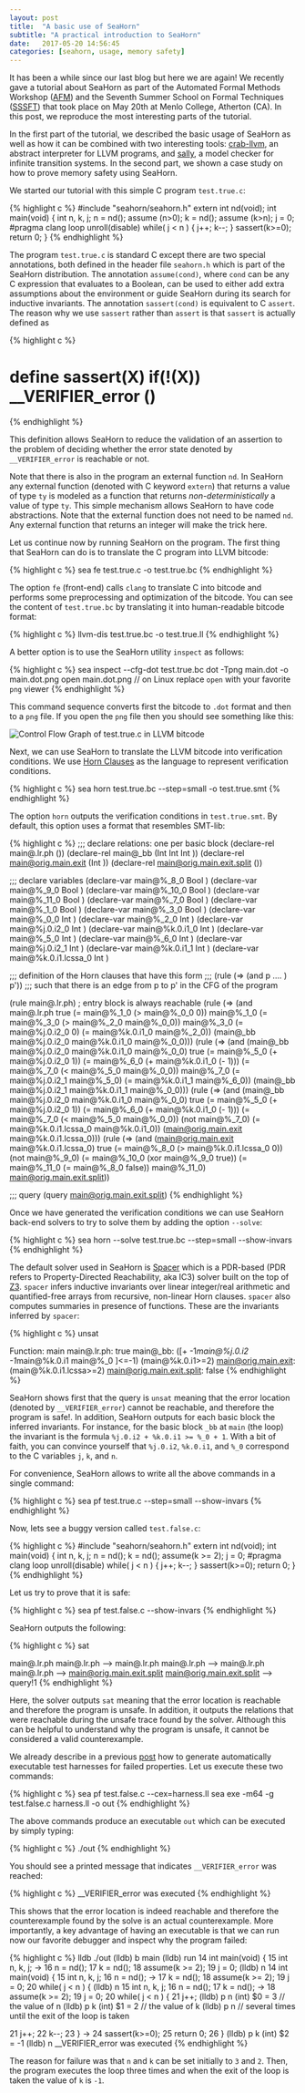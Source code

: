 ```yaml
---
layout: post
title:  "A basic use of SeaHorn"
subtitle: "A practical introduction to SeaHorn"
date:   2017-05-20 14:56:45
categories: [seahorn, usage, memory safety]
---
```


It has been a while since our last blog but here we are again! We
recently gave a tutorial about SeaHorn as part of the Automated Formal
Methods Workshop ([AFM](http://fm.csl.sri.com/AFM17/)) and the Seventh
Summer School on Formal Techniques
([SSSFT](http://fm.csl.sri.com/SSFT17/)) that took place on May 20th
at Menlo College, Atherton (CA). In this post, we reproduce the most
interesting parts of the tutorial.

In the first part of the tutorial, we described the basic usage of
SeaHorn as well as how it can be combined with two interesting
tools: [crab-llvm](github.com/caballa/crab-llvm), an abstract
interpreter for LLVM programs, and [sally](github.com/SRI-CSL/sally),
a model checker for infinite transition systems. In the second part,
we shown a case study on how to prove memory safety using SeaHorn.

We started our tutorial with this simple C program `test.true.c`:

{% highlight c %}
#include "seahorn/seahorn.h"
extern int nd(void);
int main(void) {
  int n, k, j;
  n = nd();
  assume (n>0);
  k = nd();
  assume (k>n);
  j = 0;
#pragma clang loop unroll(disable)
  while( j < n ) {
    j++;
    k--;
  }
  sassert(k>=0);
  return 0;
}
{% endhighlight %}

The program `test.true.c` is standard C except there are two special
annotations, both defined in the header file `seahorn.h` which is part
of the SeaHorn distribution. The annotation `assume(cond)`, where
`cond` can be any C expression that evaluates to a Boolean, can be
used to either add extra assumptions about the environment or guide
SeaHorn during its search for inductive invariants. The annotation
`sassert(cond)` is equivalent to C `assert`. The reason why we use
`sassert` rather than `assert` is that `sassert` is actually defined
as

{% highlight c %}
  # define sassert(X) if(!(X)) __VERIFIER_error ()
{% endhighlight %}

This definition allows SeaHorn to reduce the validation of an
assertion to the problem of deciding whether the error state denoted
by `__VERIFIER_error` is reachable or not.

Note that there is also in the program an external function `nd`. In
SeaHorn any external function (denoted with C keyword `extern`) that
returns a value of type `ty` is modeled as a function that returns
*non-deterministically* a value of type `ty`. This simple mechanism
allows SeaHorn to have code abstractions. Note that the external
function does not need to be named `nd`. Any external function that
returns an integer will make the trick here.

Let us continue now by running SeaHorn on the program. The first thing
that SeaHorn can do is to translate the C program into LLVM bitcode:

{% highlight c %}
sea fe test.true.c -o test.true.bc
{% endhighlight %}

The option `fe` (front-end) calls `clang` to translate C into bitcode
and performs some preprocessing and optimization of the bitcode. You
can see the content of `test.true.bc` by translating it into
human-readable bitcode format:

{% highlight c %}
llvm-dis test.true.bc -o test.true.ll
{% endhighlight %}

A better option is to use the SeaHorn utility `inspect` as follows:

{% highlight c %}
sea inspect --cfg-dot test.true.bc
dot -Tpng main.dot -o main.dot.png
open main.dot.png // on Linux replace `open` with your favorite `png` viewer
{% endhighlight %}

This command sequence converts first the bitcode to `.dot` format and
then to a `png` file. If you open the `png` file then you should see
something like this:

![Control Flow Graph of test.true.c in LLVM bitcode](http://seahorn.github.io/images/main.dot.png)

Next, we can use SeaHorn to translate the LLVM bitcode into
verification conditions. We
use [Horn Clauses](https://en.wikipedia.org/wiki/Horn_clause) as the
language to represent verification conditions.

{% highlight c %}
sea horn test.true.bc --step=small -o test.true.smt
{% endhighlight %}

The option `horn` outputs the verification conditions in
`test.true.smt`. By default, this option uses a format that resembles
SMT-lib:

{% highlight c %}
;;; declare relations: one per basic block
(declare-rel main@.lr.ph ())
(declare-rel main@_bb (Int Int Int ))
(declare-rel main@orig.main.exit (Int ))
(declare-rel main@orig.main.exit.split ())

;;; declare variables
(declare-var main@%_8_0 Bool )
(declare-var main@%_9_0 Bool )
(declare-var main@%_10_0 Bool )
(declare-var main@%_11_0 Bool )
(declare-var main@%_7_0 Bool )
(declare-var main@%_1_0 Bool )
(declare-var main@%_3_0 Bool )
(declare-var main@%_0_0 Int )
(declare-var main@%_2_0 Int )
(declare-var main@%j.0.i2_0 Int )
(declare-var main@%k.0.i1_0 Int )
(declare-var main@%_5_0 Int )
(declare-var main@%_6_0 Int )
(declare-var main@%j.0.i2_1 Int )
(declare-var main@%k.0.i1_1 Int )
(declare-var main@%k.0.i1.lcssa_0 Int )

;;; definition of the Horn clauses that have this form
;;;   (rule (=> (and p .... ) p'))
;;; such that there is an edge from p to p' in the CFG of the program

(rule main@.lr.ph) ; entry block is always reachable
(rule (=> (and main@.lr.ph
         true
         (= main@%_1_0 (> main@%_0_0 0))
         main@%_1_0
         (= main@%_3_0 (> main@%_2_0 main@%_0_0))
         main@%_3_0
         (= main@%j.0.i2_0 0)
         (= main@%k.0.i1_0 main@%_2_0))
    (main@_bb main@%j.0.i2_0 main@%k.0.i1_0 main@%_0_0)))
(rule (=> (and (main@_bb main@%j.0.i2_0 main@%k.0.i1_0 main@%_0_0)
         true
         (= main@%_5_0 (+ main@%j.0.i2_0 1))
         (= main@%_6_0 (+ main@%k.0.i1_0 (- 1)))
         (= main@%_7_0 (< main@%_5_0 main@%_0_0))
         main@%_7_0
         (= main@%j.0.i2_1 main@%_5_0)
         (= main@%k.0.i1_1 main@%_6_0))
    (main@_bb main@%j.0.i2_1 main@%k.0.i1_1 main@%_0_0)))
(rule (=> (and (main@_bb main@%j.0.i2_0 main@%k.0.i1_0 main@%_0_0)
         true
         (= main@%_5_0 (+ main@%j.0.i2_0 1))
         (= main@%_6_0 (+ main@%k.0.i1_0 (- 1)))
         (= main@%_7_0 (< main@%_5_0 main@%_0_0))
         (not main@%_7_0)
         (= main@%k.0.i1.lcssa_0 main@%k.0.i1_0))
    (main@orig.main.exit main@%k.0.i1.lcssa_0)))
(rule (=> (and (main@orig.main.exit main@%k.0.i1.lcssa_0)
         true
         (= main@%_8_0 (> main@%k.0.i1.lcssa_0 0))
         (not main@%_9_0)
         (= main@%_10_0 (xor main@%_9_0 true))
         (= main@%_11_0 (= main@%_8_0 false))
         main@%_11_0)
    main@orig.main.exit.split))

;;; query
(query main@orig.main.exit.split)
{% endhighlight %}

Once we have generated the verification conditions we can use SeaHorn
back-end solvers to try to solve them by adding the option `--solve`:

{% highlight c %}
sea horn --solve test.true.bc --step=small --show-invars
{% endhighlight %}

The default solver used in SeaHorn
is [Spacer](http://bitbucket.org/spacer/code) which is a PDR-based
(PDR refers to Property-Directed Reachability, aka IC3) solver built
on the top of [Z3](https://github.com/Z3Prover/z3). `spacer` infers
inductive invariants over linear integer/real arithmetic and
quantified-free arrays from recursive, non-linear Horn
clauses. `spacer` also computes summaries in presence of
functions. These are the invariants inferred by `spacer`:

{% highlight c %}
unsat

Function: main
main@.lr.ph: true
main@_bb:
		([+
  -1*main@%j.0.i2
  -1*main@%k.0.i1
  main@%_0
]<=-1)
	(main@%k.0.i1>=2)
main@orig.main.exit: (main@%k.0.i1.lcssa>=2)
main@orig.main.exit.split: false
{% endhighlight %}

SeaHorn shows first that the query is `unsat` meaning that the error
location (denoted by `__VERIFIER_error`) cannot be reachable, and
therefore the program is safe!. In addition, SeaHorn outputs for each
basic block the inferred invariants. For instance, for the basic block
`_bb` at `main` (the loop) the invariant is the formula `%j.0.i2 +
%k.0.i1 >= %_0 + 1`. With a bit of faith, you can convince yourself
that `%j.0.i2`, `%k.0.i1`, and `%_0` correspond to the C variables
`j`, `k`, and `n`.

For convenience, SeaHorn allows to write all the above commands in
a single command:

{% highlight c %}
sea pf test.true.c --step=small --show-invars
{% endhighlight %}

Now, lets see a buggy version called `test.false.c`:

{% highlight c %}
#include "seahorn/seahorn.h"
extern int nd(void);
int main(void) {
  int n, k, j;
  n = nd();
  k = nd();
  assume(k >= 2);
  j = 0;
#pragma clang loop unroll(disable)
  while( j < n ) {
    j++;
    k--;
  }
  sassert(k>=0);
  return 0;
}
{% endhighlight %}

Let us try to prove that it is safe:

{% highlight c %}
sea pf test.false.c --show-invars
{% endhighlight %}

SeaHorn outputs the following:

{% highlight c %}
sat

main@.lr.ph
main@.lr.ph --> main@.lr.ph
main@.lr.ph --> main@.lr.ph
main@.lr.ph --> main@orig.main.exit.split
main@orig.main.exit.split --> query!1
{% endhighlight %}

Here, the solver outputs `sat` meaning that the error location is
reachable and therefore the program is unsafe. In addition, it outputs
the relations that were reachable during the unsafe trace found by the
solver. Although this can be helpful to understand why the program is
unsafe, it cannot be considered a valid counterexample.

We already describe in a previous [post](http://seahorn.github.io/seahorn/cex/validation/2016/10/16/cex-validation.html) how to
generate automatically executable test harnesses for failed
properties. Let us execute these two commands:

{% highlight c %}
sea pf test.false.c --cex=harness.ll
sea exe -m64 -g test.false.c harness.ll  -o out
{% endhighlight %}

The above commands produce an executable `out` which can be executed
by simply typing:

{% highlight c %}
./out
{% endhighlight %}

You should see a printed message that indicates `__VERIFIER_error` was
reached:

{% highlight c %}
  __VERIFIER_error was executed
{% endhighlight %}

This shows that the error location is indeed reachable and therefore
the counterexample found by the solve is an actual counterexample.
More importantly, a key advantage of having an executable is that we
can run now our favorite debugger and inspect why the program failed:

{% highlight c %}
lldb ./out
(lldb) b main
(lldb) run
   14  	int main(void) {
   15  	  int n, k, j;
-> 16  	  n = nd();
   17  	  k = nd();
   18  	  assume(k >= 2);
   19  	  j = 0;
(lldb) n
   14  	int main(void) {
   15  	  int n, k, j;
   16  	  n = nd();
-> 17  	  k = nd();
   18  	  assume(k >= 2);
   19  	  j = 0;
   20  	  while( j < n ) {
(lldb) n
   15  	  int n, k, j;
   16  	  n = nd();
   17  	  k = nd();
-> 18  	  assume(k >= 2);
   19  	  j = 0;
   20  	  while( j < n ) {
   21  	    j++;
(lldb) p n
  (int) $0 = 3  // the value of n
(lldb) p k
  (int) $1 = 2  // the value of k
(lldb) p n      // several times until the exit of the loop is taken

   21  	    j++;
   22  	    k--;
   23  	  }
-> 24  	  sassert(k>=0);
   25  	  return 0;
   26  	}
(lldb) p k
  (int) $2 = -1
(lldb) n
__VERIFIER_error was executed
{% endhighlight %}

The reason for failure was that `n` and `k` can be set initially to
`3` and `2`. Then, the program executes the loop three times and when
the exit of the loop is taken the value of `k` is `-1`.
